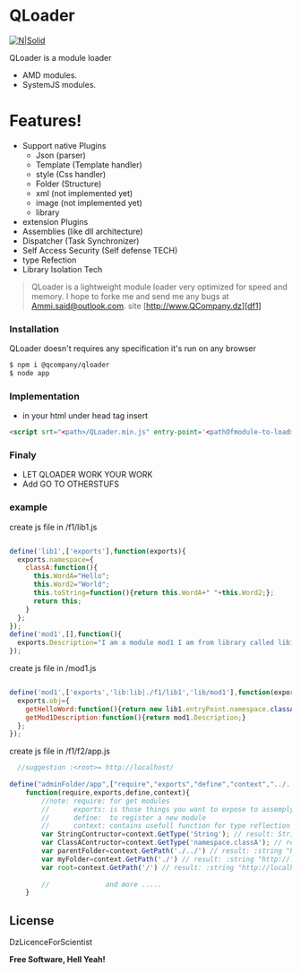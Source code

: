 # QLoader

[![N|Solid](https://storage.jumpshare.com/preview/F3wMY4nPf--XqiTv7L1coZ3SLfmf1xptQ9CicdjaxzRbGME59CvDU91nU9WKDqrulBQ66uXHlai1bGyW9gbBVlNlSmh0egFbdyHzE6LvoMAI4av1wcwKsmUDuTGzHRrg)](https://www.QDev.dz/products/QLoader)

QLoader is a module loader
  - AMD modules. 
  - SystemJS modules.
 
#  Features!
  - Support native Plugins
    - Json (parser)
    - Template (Template handler)
    - style (Css handler) 
    - Folder (Structure)
    - xml (not implemented yet)
    - image (not implemented yet)
    - library
   - extension Plugins
   - Assemblies (like dll architecture)
   - Dispatcher (Task Synchronizer)
   - Self Access Security (Self defense TECH)
   - type Refection 
   - Library Isolation Tech
 
> QLoader is a lightweight module loader very optimized for speed and memory. I hope to forke me and send me any bugs at Ammi.said@outlook.com.  site [http://www.QCompany.dz][df1]
### Installation

QLoader doesn't requires any specification it's run on any browser

```sh
$ npm i @qcompany/qloader
$ node app
```
### Implementation

- in your html under head tag insert 
````html
<script srt="<path>/QLoader.min.js" entry-point='<pathOfmodule-to-load>' ></script>
````

### Finaly

 - LET QLOADER WORK YOUR WORK
 - Add GO TO OTHERSTUFS

### example 
create js file in <root>/f1/lib1.js
  
```js

define('lib1',['exports'],function(exports){
  exports.namespace={
    classA:function(){
      this.WordA="Hello";
      this.Word2="World";
      this.toString=function(){return this.WordA+" "+this.Word2;};
      return this;
    }
  };
});
define('mod1',[],function(){
  exports.Description="I am a module mod1 I am from library called lib1 ";
});
```
  
  create js file in <root>/mod1.js
```js

define('mod1',['exports','lib:lib|./f1/lib1','lib/mod1'],function(exports,lib1,mod1){
  exports.obj={
    getHelloWord:function(){return new lib1.entryPoint.namespace.classA().toString();},
    getMod1Description:function(){return mod1.Description;}
  };
});

```
create js file in <root>/f1/f2/app.js
```js
  //suggestion :<root>= http://localhost/
  
define("adminFolder/app",["require","exports","define","context","../../mod1"],
    function(require,exports,define,context){
        //note: require: for get modules
        //      exports: is those things you want to expose to assemply
        //      define:  to register a new module
        //      context: contains usefull function for type reflection
        var StringContructor=context.GetType('String'); // result: String Constructor;
        var ClassAContructor=context.GetType('namespace.classA'); // result: classA constructor from lib1.js
        var parentFolder=context.GetPath('./../') // result: :string "http://localhost/f1/";
        var myFolder=context.GetPath('./') // result: :string "http://localhost/f1/f2/"; 
        var root=context.GetPath('/') // result: :string "http://localhost/";
        
        //              and more .....
    }
```` 

License
----
DzLicenceForScientist

**Free Software, Hell Yeah!**
